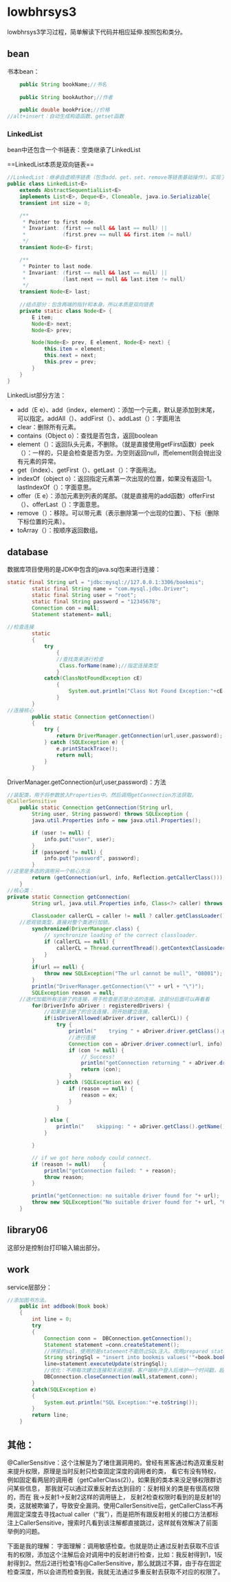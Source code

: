 # lowbhrsys3

lowbhrsys3学习过程，简单解读下代码并相应延伸.按照包和类分。

## bean

书本bean：

```java
	public String bookName;//书名
	
	public String bookAuthor;//作者
	
	public double bookPrice;//价格
//alt+insert：自动生成构造函数、getset函数
```

### LinkedList

bean中还包含一个书链表：空类继承了LinkedList<Book>

==LinkedList本质是双向链表==

```java
//LinkedList：继承自虚顺序链表（包含add、get、set、remove等链表基础操作）。实现了链表、双向队列、cloneable、可序列化接口。
public class LinkedList<E>
    extends AbstractSequentialList<E>
    implements List<E>, Deque<E>, Cloneable, java.io.Serializable{
    transient int size = 0;

    /**
     * Pointer to first node.
     * Invariant: (first == null && last == null) ||
     *            (first.prev == null && first.item != null)
     */
    transient Node<E> first;

    /**
     * Pointer to last node.
     * Invariant: (first == null && last == null) ||
     *            (last.next == null && last.item != null)
     */
    transient Node<E> last;
    
    //结点部分：包含两端的指针和本身。所以本质是双向链表
    private static class Node<E> {
        E item;
        Node<E> next;
        Node<E> prev;

        Node(Node<E> prev, E element, Node<E> next) {
            this.item = element;
            this.next = next;
            this.prev = prev;
        }
    }
}
```

LinkedList部分方法：

- add（E e）、add（index，element）：添加一个元素，默认是添加到末尾，可以指定。addAll（）、addFirst（）、addLast（）：字面用法
- clear：删除所有元素。
- contains（Object o）：查找是否包含，返回boolean
- element（）：返回队头元素，不删除。（就是直接使用getFirst函数）peek（）：一样的，只是会检查是否为空。为空则返回null，而element则会抛出没有元素的异常。
- get（index）、getFirst（）、getLast（）：字面用法。
- indexOf（object o）：返回指定元素第一次出现的位置，如果没有返回-1。lastIndexOf（）：字面意思。
- offer（E e）：添加元素到列表的尾部。（就是直接用的add函数）offerFirst（）、offerLast（）：字面意思。
- remove（）：移除。可以带元素（表示删除第一个出现的位置）、下标（删除下标位置的元素）。
- toArray（）：按顺序返回数组。

## database

数据库项目使用的是JDK中包含的java.sql包来进行连接：

```java
static final String url = "jdbc:mysql://127.0.0.1:3306/bookmis";
	    static final String name = "com.mysql.jdbc.Driver";  
	    static final String user = "root";  
	    static final String password = "12345678";
	    Connection con = null; 
	    Statement statement= null;
	    
//检查连接
		static
		{
			try
				{
                //查找类来进行检查
				 Class.forName(name);//指定连接类型  
				}
			catch(ClassNotFoundException cE)
				{
					System.out.println("Class Not Found Exception:"+cE.toString());
				}
		}
//连接核心
		public static Connection getConnection()
		{
			try {
				return DriverManager.getConnection(url,user,password);
			} catch (SQLException e) {
				e.printStackTrace();
				return null;
			}
		}
```

DriverManager.getConnection(url,user,password)：方法

```java
//装配类，用于将参数放入Properties中。然后调用getConnection方法获取。
@CallerSensitive
    public static Connection getConnection(String url,
        String user, String password) throws SQLException {
        java.util.Properties info = new java.util.Properties();

        if (user != null) {
            info.put("user", user);
        }
        if (password != null) {
            info.put("password", password);
        }
//这里是多态的调用另一个核心方法
        return (getConnection(url, info, Reflection.getCallerClass()));
    }
//核心类：
private static Connection getConnection(
        String url, java.util.Properties info, Class<?> caller) throws SQLException {
        
        ClassLoader callerCL = caller != null ? caller.getClassLoader() : null;
    //悲观锁类型，直接对整个类进行加锁。
        synchronized(DriverManager.class) {
            // synchronize loading of the correct classloader.
            if (callerCL == null) {
                callerCL = Thread.currentThread().getContextClassLoader();
            }
        }
        if(url == null) {
            throw new SQLException("The url cannot be null", "08001");
        }
        println("DriverManager.getConnection(\"" + url + "\")");
        SQLException reason = null;
    //迭代加载所有注册了的连接，用于检查是否是合法的连接。这部分后面可以再看看
        for(DriverInfo aDriver : registeredDrivers) {
            //如果是注册了的合法连接，则开始建立连接。
            if(isDriverAllowed(aDriver.driver, callerCL)) {
                try {
                    println("    trying " + aDriver.driver.getClass().getName());
                    //进行连接
                    Connection con = aDriver.driver.connect(url, info);
                    if (con != null) {
                        // Success!
                        println("getConnection returning " + aDriver.driver.getClass().getName());
                        return (con);
                    }
                } catch (SQLException ex) {
                    if (reason == null) {
                        reason = ex;
                    }
                }

            } else {
                println("    skipping: " + aDriver.getClass().getName());
            }

        }

        // if we got here nobody could connect.
        if (reason != null)    {
            println("getConnection failed: " + reason);
            throw reason;
        }

        println("getConnection: no suitable driver found for "+ url);
        throw new SQLException("No suitable driver found for "+ url, "08001");
    }
```

## library06

这部分是控制台打印输入输出部分。

## work

service层部分：

```java
//添加图书方法。
	public int addbook(Book book)
	{ 
		int line = 0;
		try
		{
			Connection conn =  DBConnection.getConnection();
			Statement statement =conn.createStatement();
			//拼接的sql，使用的是statement不能防止SQL注入。改用prepared statement或者进行参数过滤检查。
            String stringSql = "insert into bookmis values('"+book.bookName+"','"+book.bookAuthor+"','"+book.bookPrice+"')";
			line=statement.executeUpdate(stringSql);
            //优化：不用每次建立连接和关闭连接，客户端账户登入后维护一个时间戳，超时或者用户推出自动断开连接。
			DBConnection.closeConnection(null,statement,conn);	
		}
		catch(SQLException e)
		{
			System.out.println("SQL Exception:"+e.toString());
		}
		return line;
	}
```

## 其他：

@CallerSensitive：这个注解是为了堵住漏洞用的。曾经有黑客通过构造双重反射来提升权限，原理是当时反射只检查固定深度的调用者的类，
看它有没有特权，例如固定看两层的调用者（getCallerClass(2)）。如果我的类本来没足够权限群访问某些信息，
那我就可以通过双重反射去达到目的：反射相关的类是有很高权限的，而在 我->反射1->反射2这样的调用链上， 反射2检查权限时看到的是反射1的类，这就被欺骗了，导致安全漏洞。使用CallerSensitive后，getCallerClass不再用固定深度去寻找actual caller（“我”），而是把所有跟反射相关的接口方法都标注上CallerSensitive，搜索时凡看到该注解都直接跳过，这样就有效解决了前面举例的问题。

下面是我的理解：
字面理解：调用敏感检查。也就是防止通过反射去获取不应该有的权限，添加这个注解后会对调用中的反射进行检查，比如：我反射得到1，1反射得到2。然后2进行检查1有@CallerSensitive，那么就跳过不算，由于存在固定检查深度，所以会进而检查到我，我就无法通过多重反射去获取不对应的权限了。